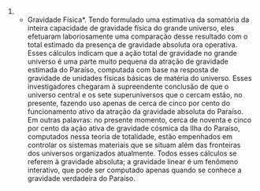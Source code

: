﻿1. * Gravidade Física*. Tendo formulado uma estimativa da somatória da inteira capacidade de gravidade física do grande universo, eles efetuaram laboriosamente uma comparação desse resultado com o total estimado da presença de gravidade absoluta ora operativa. Esses cálculos indicam que a ação total de gravidade no grande universo é uma parte muito pequena da atração de gravidade estimada do Paraíso, computada com base na resposta de gravidade de unidades físicas básicas de matéria do universo. Esses investigadores chegaram à supreendente conclusão de que o universo central e os sete superuniversos que o cercam estão, no presente, fazendo uso apenas de cerca de cinco por cento do funcionamento ativo da atração da gravidade absoluta do Paraíso. Em outras palavras: no presente momento, cerca de noventa e cinco por cento da ação ativa de gravidade cósmica da Ilha do Paraíso, computados nessa teoria de totalidade, estão empenhados em controlar os sistemas materiais que se situam além das fronteiras dos universos organizados atualmente. Todos esses cálculos se referem à gravidade absoluta; a gravidade linear é um fenômeno interativo, que pode ser computado apenas quando se conhece a gravidade verdadeira do Paraíso.